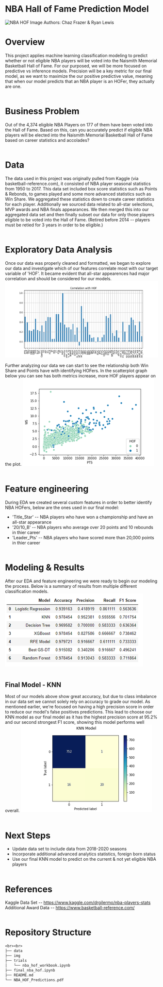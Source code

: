 # NBA Hall of Fame Prediction Model
<img src="https://s3media.247sports.com/Uploads/Assets/76/876/9876076.png" alt= "NBA HOF Image" width="800" height="340"> 
Authors: Chaz Frazer & Ryan Lewis

# Overview
This project applies machine learning classification modeling to predict whether or not eligible NBA players will be voted into the Naismith Memorial Basketball Hall of Fame. For our purposed, we will be more focused on predictive vs inference models. Precision will be a key metric for our final model, as we want to maximize the our positive predictive value, meaning that when our model predicts that an NBA player is an HOFer, they actually are one.<br><br>

# Business Problem
Out of the 4,374 eligible NBA Players on 177 of them have been voted into the Hall of Fame. Based on this, can you accurately predict if eligible NBA players will be elected into the Naismith Memorial Basketball Hall of Fame based on career statistics and accolades?<br><br>

# Data

The data used in this project was originally pulled from Kaggle (via basketball-reference.com), it consisted of NBA player seasonal statistics from 1950 to 2017. This data set included box score statistics such as Points & Rebonds, to games played and some more advanced statistics such as Win Share. We aggregated these statistics down to create career statistics for each player. 
Additionally we sourced data related to all-star selections, MVP awards and NBA finals appearances. We then merged this into our aggregated data set and then finally subset our data for only those players eligible to be voted into the Hall of Fame. (Retired before 2014 -- players must be retied for 3 years in order to be eligible.)<br><br>

# Exploratory Data Analysis
Once our data was properly cleaned and formatted, we began to explore our data and investigate which of our features correlate most with our target variable of 'HOF'. It became evident that all-star appearences had major correlation and should be considered for our models. 
![HOF_Corr](./img/HOF_Corr.png)<br>

Further analyzing our data we can start to see the relationship both Win Share and Points have with identifying HOFers. In the scatterplot graph below you can see has both metrics increase, more HOF players appear on the plot. 
![WS_PTS](./img/HOF_PTS_WS2.png) <br><br>

# Feature engineering
During EDA we created several custom features in order to better identify NBA HOFers, below are the ones used in our final model:
* 'Title_Star' -- NBA players who have won a championship and have an all-star appearance
* '20/10_B' -- NBA players who average over 20 points and 10 rebounds in thier career
* 'Leader_Pts' -- NBA players who have scored more than 20,000 points in thier career<br><br>

# Modeling & Results
After our EDA and feature engineering we were ready to begin our modeling the process. Below is a summary of results from multiple different classification models.
![Model_Summary](./img/Models.png)
<br><br>

## Final Model - KNN
Most of our models above show great accuracy, but due to class imbalance in our data set we cannot solely rely on accuracy to grade our model. As mentioned earlier, we're focused on having a high precision score in order to reduce our model's false positives predictions. This lead to choose our KNN model as our final model as it has the highest precision score at 95.2% and our second strongest F1 score, showing this model performs well overall.
![KNN_CM](./img/KNN_CM.png)
<br><br>

# Next Steps
* Update data set to include data from 2018-2020 seasons
* Incorporate additional advanced analytics statistics, foreign born status
* Use our final KNN model to predict on the current & not yet eligible NBA players
<br><br>

# References

Kaggle Data Set -- https://www.kaggle.com/drgilermo/nba-players-stats
Additional Award Data -- https://www.basketball-reference.com/
<br><br>

# Repository Structure
```
<br><br>
├── data
├── img
├── trials
│   └── nba_hof_workbook.ipynb
├── final_nba_hof.ipynb
├── README.md
└── NBA_HOF_Predictions.pdf
